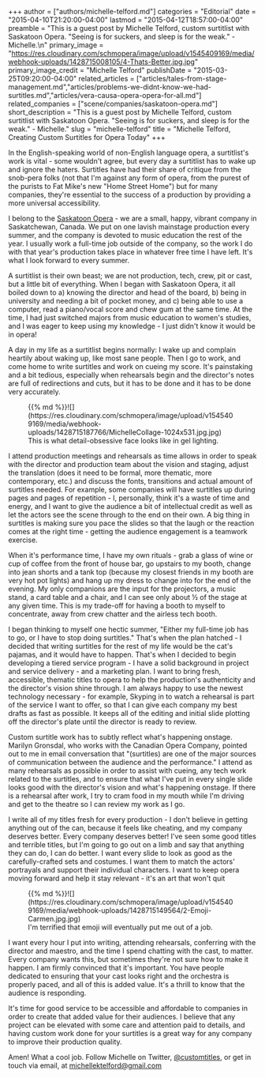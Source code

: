 +++
author = ["authors/michelle-telford.md"]
categories = "Editorial"
date = "2015-04-10T21:20:00-04:00"
lastmod = "2015-04-12T18:57:00-04:00"
preamble = "This is a guest post by Michelle Telford, custom surtitlist with Saskatoon Opera. \"Seeing is for suckers, and sleep is for the weak.\" - Michelle.\n"
primary_image = "https://res.cloudinary.com/schmopera/image/upload/v1545409169/media/webhook-uploads/1428715008105/4-Thats-Better.jpg.jpg"
primary_image_credit = "Michelle Telford"
publishDate = "2015-03-25T09:20:00-04:00"
related_articles = ["articles/tales-from-stage-management.md","articles/problems-we-didnt-know-we-had-surtitles.md","articles/vera-causa-opera-opera-for-all.md"]
related_companies = ["scene/companies/saskatoon-opera.md"]
short_description = "This is a guest post by Michelle Telford, custom surtitlist with Saskatoon Opera. &quot;Seeing is for suckers, and sleep is for the weak.&quot; - Michelle."
slug = "michelle-telford"
title = "Michelle Telford, Creating Custom Surtitles for Opera Today"
+++

In the English-speaking world of non-English language opera, a surtitlist's work is vital - some wouldn't agree, but every day a surtitlist has to wake up and ignore the haters. Surtitles have had their share of critique from the snob-pera folks (not that I'm against any form of opera, from the purest of the purists to Fat Mike's new "Home Street Home") but for many companies, they're essential to the success of a production by providing a more universal accessibility. 

I belong to the [Saskatoon Opera](http://www.saskatoonopera.ca/) - we are a small, happy, vibrant company in Saskatchewan, Canada. We put on one lavish mainstage production every summer, and the company is devoted to music education the rest of the year. I usually work a full-time job outside of the company, so the work I do with that year's production takes place in whatever free time I have left. It's what I look forward to every summer. 

A surtitlist is their own beast; we are not production, tech, crew, pit or cast, but a little bit of everything. When I began with Saskatoon Opera, it all boiled down to a) knowing the director and head of the board, b) being in university and needing a bit of pocket money, and c) being able to use a computer, read a piano/vocal score and chew gum at the same time. At the time, I had just switched majors from music education to women's studies, and I was eager to keep using my knowledge - I just didn't know it would be in opera! 

A day in my life as a surtitlist begins normally: I wake up and complain heartily about waking up, like most sane people. Then I go to work, and come home to write surtitles and work on cueing my score. It's painstaking and a bit tedious, especially when rehearsals begin and the director's notes are full of redirections and cuts, but it has to be done and it has to be done very accurately. 

<figure data-type="image">{{% md %}}![](https://res.cloudinary.com/schmopera/image/upload/v1545409169/media/webhook-uploads/1428715187766/MichelleCollage-1024x531.jpg.jpg)
<figcaption>This is what detail-obsessive face looks like in gel lighting.</figcaption>
</figure>

I attend production meetings and rehearsals as time allows in order to speak with the director and production team about the vision and staging, adjust the translation (does it need to be formal, more thematic, more contemporary, etc.) and discuss the fonts, transitions and actual amount of surtitles needed. For example, some companies will have surtitles up during pages and pages of repetition - I, personally, think it's a waste of time and energy, and I want to give the audience a bit of intellectual credit as well as let the actors see the scene through to the end on their own. A big thing in surtitles is making sure you pace the slides so that the laugh or the reaction comes at the right time - getting the audience engagement is a teamwork exercise.  

When it's performance time, I have my own rituals - grab a glass of wine or cup of coffee from the front of house bar, go upstairs to my booth, change into jean shorts and a tank top (because my closest friends in my booth are very hot pot lights) and hang up my dress to change into for the end of the evening. My only companions are the input for the projectors, a music stand, a card table and a chair, and I can see only about ½ of the stage at any given time. This is my trade-off for having a booth to myself to concentrate, away from crew chatter and the airless tech booth. 

I began thinking to myself one hectic summer, "Either my full-time job has to go, or I have to stop doing surtitles." That's when the plan hatched - I decided that writing surtitles for the rest of my life would be the cat's pajamas, and it would have to happen. That's when I decided to begin developing a tiered service program - I have a solid background in project and service delivery - and a marketing plan. I want to bring fresh, accessible, thematic titles to opera to help the production's authenticity and the director's vision shine through. I am always happy to use the newest technology necessary - for example, Skyping in to watch a rehearsal is part of the service I want to offer, so that I can give each company my best drafts as fast as possible. It keeps all of the editing and initial slide plotting off the director's plate until the director is ready to review. 

Custom surtitle work has to subtly reflect what's happening onstage. Marilyn Gronsdal, who works with the Canadian Opera Company, pointed out to me in email conversation that "(surtitles) are one of the major sources of communication between the audience and the performance." I attend as many rehearsals as possible in order to assist with cueing, any tech work related to the surtitles, and to ensure that what I've put in every single slide looks good with the director's vision and what's happening onstage. If there is a rehearsal after work, I try to cram food in my mouth while I'm driving and get to the theatre so I can review my work as I go. 

I write all of my titles fresh for every production - I don't believe in getting anything out of the can, because it feels like cheating, and my company deserves better. Every company deserves better! I've seen some good titles and terrible titles, but I'm going to go out on a limb and say that anything they can do, I can do better. I want every slide to look as good as the carefully-crafted sets and costumes. I want them to match the actors' portrayals and support their individual characters. I want to keep opera moving forward and help it stay relevant - it's an art that won't quit 

<figure data-type="image">{{% md %}}![](https://res.cloudinary.com/schmopera/image/upload/v1545409169/media/webhook-uploads/1428715149564/2-Emoji-Carmen.jpg.jpg)
<figcaption>I'm terrified that emoji will eventually put me out of a job.</figcaption>
</figure>

I want every hour I put into writing, attending rehearsals, conferring with the director and maestro, and the time I spend chatting with the cast, to matter. Every company wants this, but sometimes they're not sure how to make it happen. I am firmly convinced that it's important. You have people dedicated to ensuring that your cast looks right and the orchestra is properly paced, and all of this is added value. It's a thrill to know that the audience is responding.  

It's time for good service to be accessible and affordable to companies in order to create that added value for their audiences. I believe that any project can be elevated with some care and attention paid to details, and having custom work done for your surtitles is a great way for any company to improve their production quality. 

Amen! What a cool job. Follow Michelle on Twitter, [@customtitles](https://twitter.com/customtitles), or get in touch via email, at michellektelford@gmail.com
